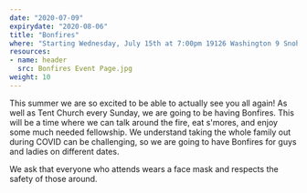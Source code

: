 ```yaml
---
date: "2020-07-09"
expirydate: "2020-08-06"
title: "Bonfires"
where: "Starting Wednesday, July 15th at 7:00pm 19126 Washington 9 Snohomish, WA 98296"
resources:
- name: header
  src: Bonfires Event Page.jpg
weight: 10
---
```

 
This summer we are so excited to be able to actually see you all again! As well as Tent Church every Sunday, we are going to be having Bonfires. This will be a time where we can talk around the fire, eat s'mores, and enjoy some much needed fellowship. We understand taking the whole family out during COVID can be challenging, so we are going to have Bonfires for guys and ladies on different dates. 

We ask that everyone who attends wears a face mask and respects the safety of those around.


